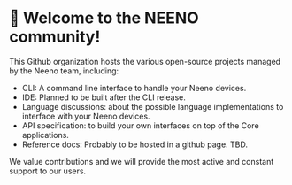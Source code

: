 # 🤗 Welcome to the NEENO community!

This Github organization hosts the various open-source projects managed by the Neeno team, including:

* CLI: A command line interface to handle your Neeno devices.
* IDE: Planned to be built after the CLI release.
* Language discussions: about the possible language implementations to interface with your Neeno devices.
* API specification: to build your own interfaces on top of the Core applications.
* Reference docs: Probably to be hosted in a github page. TBD.

We value contributions and we will provide the most active and constant support to our users.
